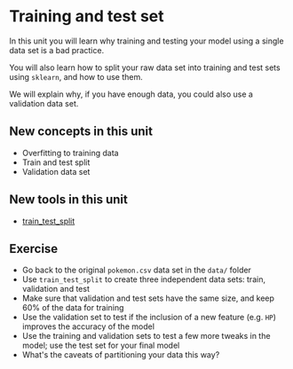 # Training and test set

In this unit you will learn why training and testing your model using a single data set is a bad practice.

You will also learn how to split your raw data set into training and test sets using `sklearn`, and how to use them.

We will explain why, if you have enough data, you could also use a validation data set.

## New concepts in this unit

* Overfitting to training data
* Train and test split
* Validation data set

## New tools in this unit

* [train_test_split](http://scikit-learn.org/stable/modules/generated/sklearn.model_selection.train_test_split.html)

## Exercise

* Go back to the original `pokemon.csv` data set in the `data/` folder
* Use `train_test_split` to create three independent data sets: train, validation and test
* Make sure that validation and test sets have the same size, and keep 60% of the data for training
* Use the validation set to test if the inclusion of a new feature (e.g. `HP`) improves the accuracy of the model
* Use the training and validation sets to test a few more tweaks in the model; use the test set for your final model
* What's the caveats of partitioning your data this way?
